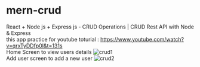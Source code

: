 # mern-crud
React + Node js + Express js - CRUD Operations | CRUD Rest API with Node &amp; Express
<br/>
this app practice for youtube toturial : https://www.youtube.com/watch?v=qrxTyDDfp0I&t=131s
<br/>
Home Screen to view users details 
![crud1](https://user-images.githubusercontent.com/23531833/178139826-4a662b3b-4348-4bcb-bdc3-137a8474713e.jpg)
<br/>
Add user screen to add a new user
![crud2](https://user-images.githubusercontent.com/23531833/178139830-6828d814-273d-40bb-8ed7-75e2b59907bc.jpg)
